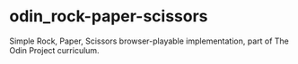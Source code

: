 # odin_rock-paper-scissors

Simple Rock, Paper, Scissors browser-playable implementation, part of The Odin Project curriculum.